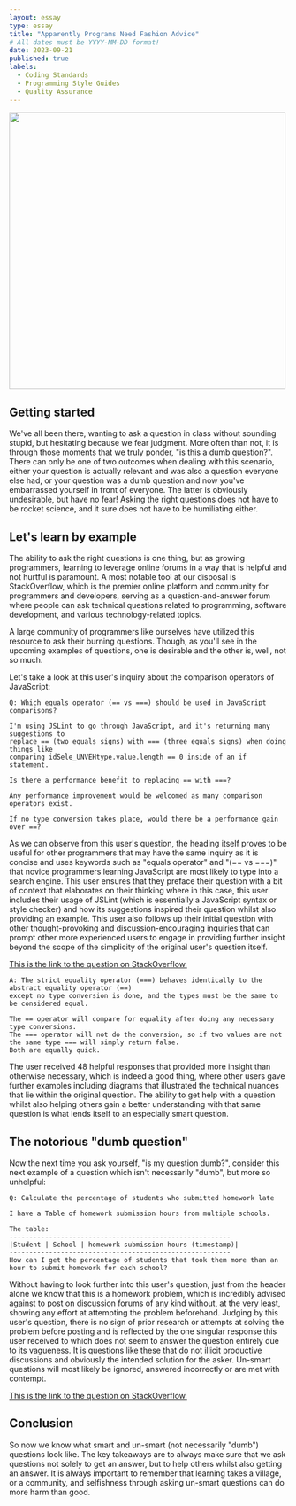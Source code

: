 ```yaml
---
layout: essay
type: essay
title: "Apparently Programs Need Fashion Advice"
# All dates must be YYYY-MM-DD format!
date: 2023-09-21
published: true
labels:
  - Coding Standards
  - Programming Style Guides
  - Quality Assurance
---
```


<img width="500px" class="rounded float-start pe-4" src="https://3.bp.blogspot.com/-UN8Awz7zrNk/XIjLnX7El-I/AAAAAAAABvc/nfLh4oi7hoMklfu2CUZhXGWgQ8JMsXNWQCLcBGAs/s1600/mtbunnies250c.png">

## Getting started

We've all been there, wanting to ask a question in class without sounding stupid, but hesitating because we fear judgment. More often than not, it is through those moments that we truly ponder, "is this a dumb question?". There can only be one of two outcomes when dealing with this scenario, either your question is actually relevant and was also a question everyone else had, or your question was a dumb question and now you've embarrassed yourself in front of everyone. The latter is obviously undesirable, but have no fear! Asking the right questions does not have to be rocket science, and it sure does not have to be humiliating either.

## Let's learn by example

The ability to ask the right questions is one thing, but as growing programmers, learning to leverage online forums in a way that is helpful and not hurtful is paramount. A most notable tool at our disposal is StackOverflow, which is the premier online platform and community for programmers and developers, serving as a question-and-answer forum where people can ask technical questions related to programming, software development, and various technology-related topics.

A large community of programmers like ourselves have utilized this resource to ask their burning questions. Though, as you'll see in the upcoming examples of questions, one is desirable and the other is, well, not so much.

Let's take a look at this user's inquiry about the comparison operators of JavaScript:

```
Q: Which equals operator (== vs ===) should be used in JavaScript comparisons?

I'm using JSLint to go through JavaScript, and it's returning many suggestions to
replace == (two equals signs) with === (three equals signs) when doing things like
comparing idSele_UNVEHtype.value.length == 0 inside of an if statement.

Is there a performance benefit to replacing == with ===?

Any performance improvement would be welcomed as many comparison operators exist.

If no type conversion takes place, would there be a performance gain over ==?
```

As we can observe from this user's question, the heading itself proves to be useful for other programmers that may have the same inquiry as it is concise and uses keywords such as "equals operator" and "(== vs ===)" that novice programmers learning JavaScript are most likely to type into a search engine. This user ensures that they preface their question with a bit of context that elaborates on their thinking where in this case, this user includes their usage of JSLint (which is essentially a JavaScript syntax or style checker) and how its suggestions inspired their question whilst also providing an example. This user also follows up their initial question with other thought-provoking and discussion-encouraging inquiries that can prompt other more experienced users to engage in providing further insight beyond the scope of the simplicity of the original user's question itself. 

[This is the link to the question on StackOverflow.](https://stackoverflow.com/questions/359494/which-equals-operator-vs-should-be-used-in-javascript-comparisons)

```
A: The strict equality operator (===) behaves identically to the abstract equality operator (==)
except no type conversion is done, and the types must be the same to be considered equal.

The == operator will compare for equality after doing any necessary type conversions.
The === operator will not do the conversion, so if two values are not the same type === will simply return false.
Both are equally quick.
```
 
The user received 48 helpful responses that provided more insight than otherwise necessary, which is indeed a good thing, where other users gave further examples including diagrams that illustrated the technical nuances that lie within the original question. The ability to get help with a question whilst also helping others gain a better understanding with that same question is what lends itself to an especially smart question.

## The notorious "dumb question"

Now the next time you ask yourself, "is my question dumb?", consider this next example of a question which isn't necessarily "dumb", but more so unhelpful:

```
Q: Calculate the percentage of students who submitted homework late

I have a Table of homework submission hours from multiple schools.

The table:
--------------------------------------------------------
|Student | School | homework submission hours (timestamp)|
--------------------------------------------------------
How can I get the percentage of students that took them more than an hour to submit homework for each school?
```

Without having to look further into this user's question, just from the header alone we know that this is a homework problem, which is incredibly advised against to post on discussion forums of any kind without, at the very least, showing any effort at attempting the problem beforehand. Judging by this user's question, there is no sign of prior research or attempts at solving the problem before posting and is reflected by the one singular response this user received to which does not seem to answer the question entirely due to its vagueness. It is questions like these that do not illicit productive discussions and obviously the intended solution for the asker. Un-smart questions will most likely be ignored, answered incorrectly or are met with contempt.

[This is the link to the question on StackOverflow.](https://stackoverflow.com/questions/66262550/calculate-the-percentage-of-students-who-submitted-homework-late)

## Conclusion

So now we know what smart and un-smart (not necessarily "dumb") questions look like. The key takeaways are to always make sure that we ask questions not solely to get an answer, but to help others whilst also getting an answer. It is always important to remember that learning takes a village, or a community, and selfishness through asking un-smart questions can do more harm than good. 
